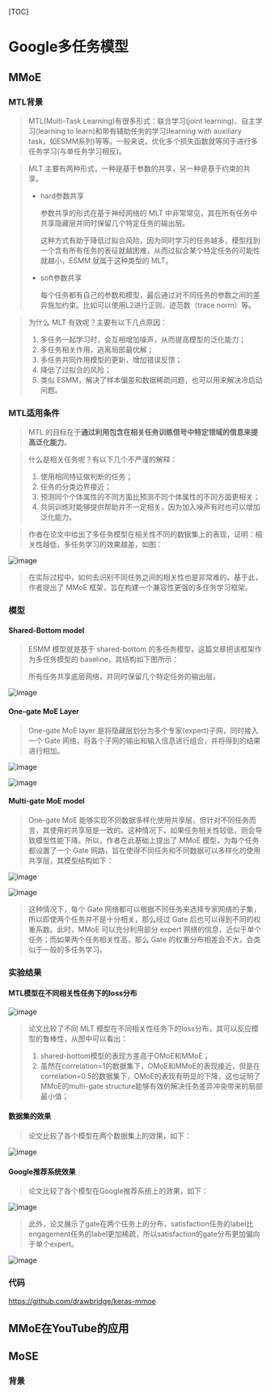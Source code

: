 [TOC]

# Google多任务模型

## MMoE

### MTL背景

> MTL(Multi-Task Learning)有很多形式：联合学习(joint learning)、自主学习(learning to learn)和带有辅助任务的学习(learning with auxiliary task，如ESMM系列)等等。一般来说，优化多个损失函数就等同于进行多任务学习(与单任务学习相反)。

> MLT 主要有两种形式，一种是基于参数的共享，另一种是基于约束的共享。
>
> - hard参数共享
>
>   参数共享的形式在基于神经网络的 MLT 中非常常见，其在所有任务中共享隐藏层并同时保留几个特定任务的输出层。
>
>   这种方式有助于降低过拟合风险，因为同时学习的任务越多，模型找到一个含有所有任务的表征就越困难，从而过拟合某个特定任务的可能性就越小，ESMM 就属于这种类型的 MLT。
>
> - soft参数共享
>
>   每个任务都有自己的参数和模型，最后通过对不同任务的参数之间的差异施加约束。比如可以使用L2进行正则、迹范数（trace norm）等。

> 为什么 MLT 有效呢？主要有以下几点原因：
>
> 1. 多任务一起学习时，会互相增加噪声，从而提高模型的泛化能力；
> 2. 多任务相关作用，逃离局部最优解；
> 3. 多任务共同作用模型的更新，增加错误反馈；
> 4. 降低了过拟合的风险；
> 5. 类似 ESMM，解决了样本偏差和数据稀疏问题，也可以用来解决冷启动问题。

### MTL适用条件

> MTL 的目标在于**通过利用包含在相关任务训练信号中特定领域的信息来提高泛化能力**。

> 什么是相关任务呢？有以下几个不严谨的解释：
>
> 1. 使用相同特征做判断的任务；
> 2. 任务的分类边界接近；
> 3. 预测同个个体属性的不同方面比预测不同个体属性的不同方面更相关；
> 4. 共同训练时能够提供帮助并不一定相关，因为加入噪声有时也可以增加泛化能力。

> 作者在论文中给出了多任务模型在相关性不同的数据集上的表现，证明：相关性越低，多任务学习的效果越差，如图：

![image](https://github.com/ShaoQiBNU/Google_MTL/blob/main/img/1.jpg)

> 在实际过程中，如何去识别不同任务之间的相关性也是非常难的。基于此，作者提出了 MMoE 框架，旨在构建一个兼容性更强的多任务学习框架。

### 模型

#### Shared-Bottom model

> ESMM 模型就是基于 shared-bottom 的多任务模型，这篇文章把该框架作为多任务模型的 baseline，其结构如下图所示：
>
> 所有任务共享底层网络，并同时保留几个特定任务的输出层。

![image](https://github.com/ShaoQiBNU/Google_MTL/blob/main/img/2.jpg)

#### One-gate MoE Layer

> One-gate MoE layer 是将隐藏层划分为多个专家(expert)子网，同时接入一个 Gate 网络，将各个子网的输出和输入信息进行组合，并将得到的结果进行相加。

![image](https://github.com/ShaoQiBNU/Google_MTL/blob/main/img/3.jpg)

![image](https://github.com/ShaoQiBNU/Google_MTL/blob/main/img/5.jpg)

#### Multi-gate MoE model

> One-gate MoE 能够实现不同数据多样化使用共享层，但针对不同任务而言，其使用的共享层是一致的。这种情况下，如果任务相关性较低，则会导致模型性能下降。所以，作者在此基础上提出了 MMoE 模型，为每个任务都设置了一个 Gate 网路，旨在使得不同任务和不同数据可以多样化的使用共享层，其模型结构如下：

![image](https://github.com/ShaoQiBNU/Google_MTL/blob/main/img/4.jpg)

![image](https://github.com/ShaoQiBNU/Google_MTL/blob/main/img/6.jpg)

> 这种情况下，每个 Gate 网络都可以根据不同任务来选择专家网络的子集，所以即使两个任务并不是十分相关，那么经过 Gate 后也可以得到不同的权重系数。此时，MMoE 可以充分利用部分 expert 网络的信息，近似于单个任务；而如果两个任务相关性高，那么 Gate 的权重分布相差会不大，会类似于一般的多任务学习。

### 实验结果

#### MTL模型在不同相关性任务下的loss分布

![image](https://github.com/ShaoQiBNU/Google_MTL/blob/main/img/7.jpg)

> 论文比较了不同 MLT 模型在不同相关性任务下的loss分布，其可以反应模型的鲁棒性，从图中可以看出：
>
> 1. shared-bottom模型的表现方差高于OMoE和MMoE；
> 2. 虽然在correlation=1的数据集下，OMoE和MMoE的表现接近，但是在correlation=0.5的数据集下，OMoE的表现有明显的下降，这也证明了MMoE的multi-gate structure能够有效的解决任务差异冲突带来的局部最小值；

#### 数据集的效果

> 论文比较了各个模型在两个数据集上的效果，如下：

![image](https://github.com/ShaoQiBNU/Google_MTL/blob/main/img/8.jpg)

#### Google推荐系统效果

> 论文比较了各个模型在Google推荐系统上的效果，如下：

![image](https://github.com/ShaoQiBNU/Google_MTL/blob/main/img/9.jpg)

> 此外，论文展示了gate在两个任务上的分布，satisfaction任务的label比engagement任务的label更加稀疏，所以satisfaction的gate分布更加偏向于单个expert。

![image](https://github.com/ShaoQiBNU/Google_MTL/blob/main/img/10.jpg)

### 代码

https://github.com/drawbridge/keras-mmoe

## MMoE在YouTube的应用







## MoSE

### 背景





